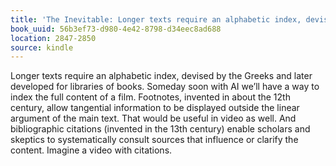 ```yaml
---
title: 'The Inevitable: Longer texts require an alphabetic index, devised by the Gre…'
book_uuid: 56b3ef73-d980-4e42-8798-d34eec8ad688
location: 2847-2850
source: kindle
---
```


Longer texts require an alphabetic index, devised by the Greeks and later developed for libraries of books. Someday soon with AI we’ll have a way to index the full content of a film. Footnotes, invented in about the 12th century, allow tangential information to be displayed outside the linear argument of the main text. That would be useful in video as well. And bibliographic citations (invented in the 13th century) enable scholars and skeptics to systematically consult sources that influence or clarify the content. Imagine a video with citations.
